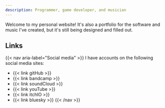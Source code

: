 ```yaml
---
description: Programmer, game developer, and musician
---
```


Welcome to my personal website! It's also a portfolio for the software and
music I've created, but it's still being designed and filled out.

## Links
{{< nav aria-label="Social media" >}}
I have accounts on the following social media sites:
* {{< link gitHub >}}
* {{< link bandcamp >}}
* {{< link soundCloud >}}
* {{< link youTube >}}
* {{< link itchIO >}}
* {{< link bluesky >}}
{{< /nav >}}

